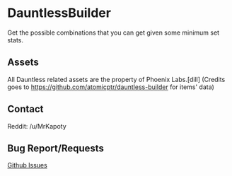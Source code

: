 # DauntlessBuilder

Get the possible combinations that you can get given some minimum set stats.

## Assets

All Dauntless related assets are the property of Phoenix Labs.[dill]
(Credits goes to https://github.com/atomicptr/dauntless-builder for items' data)

## Contact

Reddit: /u/MrKapoty

## Bug Report/Requests

[Github Issues](https://github.com/Kapoty/DauntlessBuilder/issues)